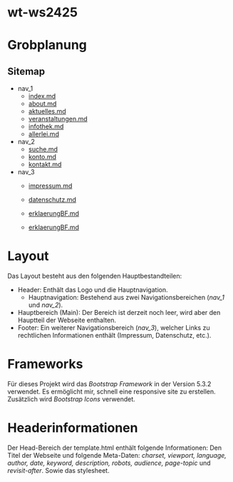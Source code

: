 # wt-ws2425

# Grobplanung

## Sitemap

- nav_1
  - [index.md](doc/index.md)
  - [about.md](doc/about.md)
  - [aktuelles.md](doc/aktuelles.md)
  - [veranstaltungen.md](doc/veranstaltungen.md)
  - [infothek.md](doc/infothek.md)
  - [allerlei.md](doc/allerlei.md)
- nav_2
  - [suche.md](doc/suche.md)
  - [konto.md](doc/konto.md)
  - [kontakt.md](doc/kontakt.md)
- nav_3
  - [impressum.md](doc/impressum.md)
  - [datenschutz.md](doc/datenschutz.md)
  - [erklaerungBF.md](doc/erklaerungBF.md)
 
  - [erklaerungBF.md](html/index.html)


# Layout

Das Layout besteht aus den folgenden Hauptbestandteilen:

- Header: Enthält das Logo und die Hauptnavigation.
  - Hauptnavigation: Bestehend aus zwei Navigationsbereichen (_nav_1_ und _nav_2_).
- Hauptbereich (Main): Der Bereich ist derzeit noch leer, wird aber den Hauptteil der Webseite enthalten.
- Footer: Ein weiterer Navigationsbereich (_nav_3_), welcher Links zu rechtlichen Informationen enthält (Impressum, Datenschutz, etc.).


# Frameworks

Für dieses Projekt wird das _Bootstrap Framework_ in der Version 5.3.2 verwendet. Es ermöglicht mir, schnell eine responsive site zu erstellen. Zusätzlich wird _Bootstrap Icons_ verwendet.


# Headerinformationen

Der Head-Bereich der template.html enthält folgende Informationen:
Den Titel der Webseite und folgende Meta-Daten: _charset, viewport, language, author, date, keyword, description, robots, audience, page-topic_ und _revisit-after_. Sowie das stylesheet.
